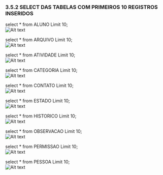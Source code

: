 ### 3.5.2	SELECT DAS TABELAS COM PRIMEIROS 10 REGISTROS INSERIDOS<br> 
select * from ALUNO Limit 10; <br>
![Alt text](https://github.com/calosguilherme/template/blob/master/sl-aluno-novo.png?raw=true "Tabela aluno")<br>

select * from ARQUIVO Limit 10;<br>
![Alt text](https://github.com/calosguilherme/template/blob/master/sl-arquivo-novo.png?raw=true "Tabela arquivo")<br>

select * from ATIVIDADE Limit 10;<br>
![Alt text](https://github.com/calosguilherme/template/blob/master/sl-atividade-novo.png?raw=true "Tabela atividade")<br>

select * from CATEGORIA Limit 10;<br>
![Alt text](https://github.com/calosguilherme/template/blob/master/sl-categoria-novo.png?raw=true "Tabela categoria")<br>

select * from CONTATO Limit 10;<br>
![Alt text](https://github.com/calosguilherme/template/blob/master/sl-contato-novo.png?raw=true "Tabela contato")<br>

select * from ESTADO Limit 10; <br>
![Alt text](https://github.com/calosguilherme/template/blob/master/sl-estado-novo.png?raw=true "Tabela estado")<br>

select * from HISTORICO Limit 10; <br>
![Alt text](https://github.com/calosguilherme/template/blob/master/sl-historico-novo.png?raw=true "Tabela historico")<br>

select * from OBSERVACAO Limit 10; <br>
![Alt text](https://github.com/calosguilherme/template/blob/master/sl-observacao-novo.png?raw=true "Tabela observacao")<br>

select * from PERMISSAO Limit 10; <br>
![Alt text](https://github.com/calosguilherme/template/blob/master/sl-permissao-novo.png?raw=true "Tabela permissao")<br>

select * from PESSOA Limit 10; <br>
![Alt text](https://github.com/calosguilherme/template/blob/master/sl-pessoa-novo.png?raw=true "Tabela pessoa")<br>
